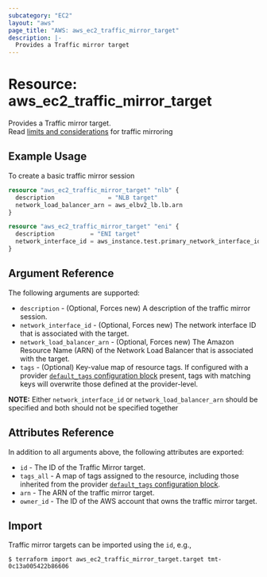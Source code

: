 ```yaml
---
subcategory: "EC2"
layout: "aws"
page_title: "AWS: aws_ec2_traffic_mirror_target"
description: |-
  Provides a Traffic mirror target
---
```


# Resource: aws_ec2_traffic_mirror_target

Provides a Traffic mirror target.  
Read [limits and considerations](https://docs.aws.amazon.com/vpc/latest/mirroring/traffic-mirroring-considerations.html) for traffic mirroring

## Example Usage

To create a basic traffic mirror session

```terraform
resource "aws_ec2_traffic_mirror_target" "nlb" {
  description               = "NLB target"
  network_load_balancer_arn = aws_elbv2_lb.lb.arn
}

resource "aws_ec2_traffic_mirror_target" "eni" {
  description          = "ENI target"
  network_interface_id = aws_instance.test.primary_network_interface_id
}
```

## Argument Reference

The following arguments are supported:

* `description` - (Optional, Forces new) A description of the traffic mirror session.
* `network_interface_id` - (Optional, Forces new) The network interface ID that is associated with the target.
* `network_load_balancer_arn` - (Optional, Forces new) The Amazon Resource Name (ARN) of the Network Load Balancer that is associated with the target.
* `tags` - (Optional) Key-value map of resource tags. If configured with a provider [`default_tags` configuration block](https://www.terraform.io/docs/providers/aws/index.html#default_tags-configuration-block) present, tags with matching keys will overwrite those defined at the provider-level.

**NOTE:** Either `network_interface_id` or `network_load_balancer_arn` should be specified and both should not be specified together

## Attributes Reference

In addition to all arguments above, the following attributes are exported:

* `id` - The ID of the Traffic Mirror target.
* `tags_all` - A map of tags assigned to the resource, including those inherited from the provider [`default_tags` configuration block](https://www.terraform.io/docs/providers/aws/index.html#default_tags-configuration-block).
* `arn` - The ARN of the traffic mirror target.
* `owner_id` - The ID of the AWS account that owns the traffic mirror target.

## Import

Traffic mirror targets can be imported using the `id`, e.g.,

```
$ terraform import aws_ec2_traffic_mirror_target.target tmt-0c13a005422b86606
```
